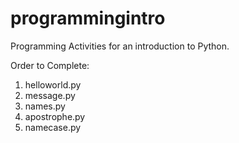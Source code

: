 # programmingintro
Programming Activities for an introduction to Python.

Order to Complete:
1. helloworld.py
1. message.py
1. names.py
1. apostrophe.py
1. namecase.py
